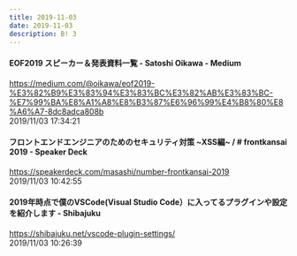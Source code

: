 ```yaml
---
title: 2019-11-03
date: 2019-11-03
description: B! 3
---
```


#### EOF2019 スピーカー＆発表資料一覧 - Satoshi Oikawa - Medium
https://medium.com/@oikawa/eof2019-%E3%82%B9%E3%83%94%E3%83%BC%E3%82%AB%E3%83%BC-%E7%99%BA%E8%A1%A8%E8%B3%87%E6%96%99%E4%B8%80%E8%A6%A7-8dc8adca808b<br>
2019/11/03 17:34:21<br>


#### フロントエンドエンジニアのためのセキュリティ対策 ~XSS編~ / # frontkansai 2019 - Speaker Deck
https://speakerdeck.com/masashi/number-frontkansai-2019<br>
2019/11/03 10:42:55<br>


#### 2019年時点で僕のVSCode(Visual Studio Code）に入ってるプラグインや設定を紹介します - Shibajuku
https://shibajuku.net/vscode-plugin-settings/<br>
2019/11/03 10:26:39<br>


